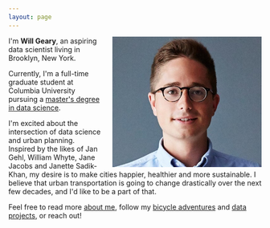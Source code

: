 ```yaml
---
layout: page
---
```


<img style="height: 260px; float: right; padding: 0px; background: #aaa; margin-left: 20px;"
    src="/assets/headshot.jpg"
    title="Will Geary"
    alt="Will Geary"/>

I'm **Will Geary**, an aspiring data scientist living in Brooklyn, New York.

Currently, I'm a full-time graduate student at Columbia University pursuing a [master's degree in data science](http://datascience.columbia.edu/master-of-science-in-data-science). 

I'm excited about the intersection of data science and urban planning. Inspired by the likes of Jan Gehl, William Whyte, Jane Jacobs and Janette Sadik-Khan, my desire is to make cities happier, healthier and more sustainable. I believe that urban transportation is going to change drastically over the next few decades, and I'd like to be a part of that.

Feel free to read more [about me](about), follow my [bicycle adventures](/bikes) and [data projects](data), or reach out!
